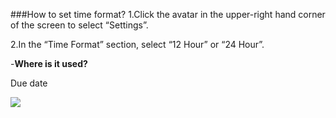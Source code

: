 ###How to set time format?
1.Click the avatar in the upper-right hand corner of the screen to select “Settings”.

2.In the “Time Format” section, select “12 Hour” or “24 Hour”.


-**Where is it used?**

Due date

![](../images/web_time_format.png)


